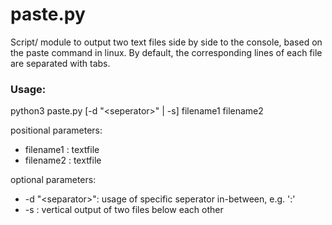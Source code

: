 # paste.py

Script/ module to output two text files side by side to the console, based on the paste command in linux. By default, the corresponding lines of each file are separated with tabs.

### Usage: 
python3 paste.py [-d "\<seperator\>" | -s] filename1 filename2
        
positional parameters:
- filename1       : textfile
- filename2       : textfile

optional parameters:
- -d "\<separator\>": usage of specific seperator in-between, e.g. ':'
- -s              : vertical output of two files below each other
